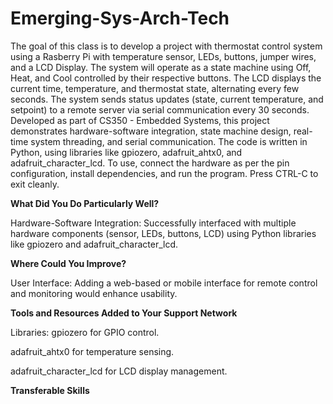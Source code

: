 # Emerging-Sys-Arch-Tech 
The goal of this class is to develop a project with thermostat control system using a Rasberry Pi with temperature sensor, LEDs, buttons, jumper wires, and a LCD Display. The system will operate as a state machine using Off, Heat, and Cool controlled by their respective buttons. The LCD displays the current time, temperature, and thermostat state, alternating every few seconds. The system sends status updates (state, current temperature, and setpoint) to a remote server via serial communication every 30 seconds. Developed as part of CS350 - Embedded Systems, this project demonstrates hardware-software integration, state machine design, real-time system threading, and serial communication. The code is written in Python, using libraries like gpiozero, adafruit_ahtx0, and adafruit_character_lcd. To use, connect the hardware as per the pin configuration, install dependencies, and run the program. Press CTRL-C to exit cleanly.

**What Did You Do Particularly Well?**

Hardware-Software Integration: Successfully interfaced with multiple hardware components (sensor, LEDs, buttons, LCD) using Python libraries like gpiozero and adafruit_character_lcd.

**Where Could You Improve?**

User Interface: Adding a web-based or mobile interface for remote control and monitoring would enhance usability.

**Tools and Resources Added to Your Support Network**

Libraries: 
gpiozero for GPIO control.

adafruit_ahtx0 for temperature sensing.

adafruit_character_lcd for LCD display management.

**Transferable Skills**
